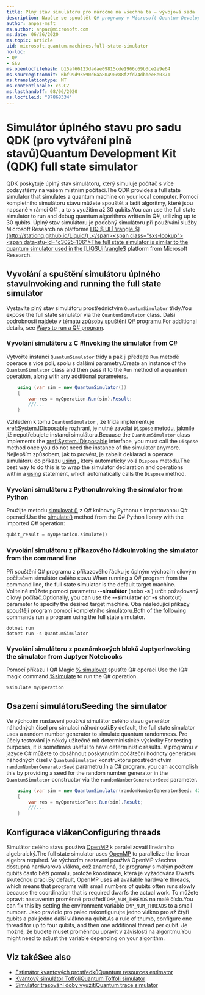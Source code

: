```yaml
---
title: Plný stav simulátoru pro náročné na všechna ta – vývojová sada
description: Naučte se spouštět Q# programy v Microsoft Quantum Development Kit úplný stav simulátoru.
author: anpaz-msft
ms.author: anpaz@microsoft.com
ms.date: 06/26/2020
ms.topic: article
uid: microsoft.quantum.machines.full-state-simulator
no-loc:
- Q#
- $$v
ms.openlocfilehash: b15af66123dadae09815cde1966c69b3ce2e9e64
ms.sourcegitcommit: 6bf99d93590d6aa80490e88f2fd74dbbee8e0371
ms.translationtype: MT
ms.contentlocale: cs-CZ
ms.lasthandoff: 08/06/2020
ms.locfileid: "87868334"
---
```

# <a name="quantum-development-kit-qdk-full-state-simulator"></a><span data-ttu-id="c3025-103">Simulátor úplného stavu pro sadu QDK (pro vytváření plně stavů)</span><span class="sxs-lookup"><span data-stu-id="c3025-103">Quantum Development Kit (QDK) full state simulator</span></span>

<span data-ttu-id="c3025-104">QDK poskytuje úplný stav simulátoru, který simuluje počítač s více podsystémy na vašem místním počítači.</span><span class="sxs-lookup"><span data-stu-id="c3025-104">The QDK provides a full state simulator that simulates a quantum machine on your local computer.</span></span> <span data-ttu-id="c3025-105">Pomocí kompletního simulátoru stavu můžete spouštět a ladit algoritmy, které jsou napsané v rámci Q# , a to s využitím až 30 qubits.</span><span class="sxs-lookup"><span data-stu-id="c3025-105">You can use the full state simulator to run and debug quantum algorithms written in Q#, utilizing up to 30 qubits.</span></span> <span data-ttu-id="c3025-106">Úplný stav simulátoru je podobný simulátoru při používání služby Microsoft Research na platformě [LIQ $ UI | \rangle $](http://stationq.github.io/Liquid/) .</span><span class="sxs-lookup"><span data-stu-id="c3025-106">The full state simulator is similar to the quantum simulator used in the  [LIQ$Ui|\rangle$](http://stationq.github.io/Liquid/) platform from Microsoft Research.</span></span>

## <a name="invoking-and-running-the-full-state-simulator"></a><span data-ttu-id="c3025-107">Vyvolání a spuštění simulátoru úplného stavu</span><span class="sxs-lookup"><span data-stu-id="c3025-107">Invoking and running the full state simulator</span></span>

<span data-ttu-id="c3025-108">Vystavíte plný stav simulátoru prostřednictvím `QuantumSimulator` třídy.</span><span class="sxs-lookup"><span data-stu-id="c3025-108">You expose the full state simulator via the `QuantumSimulator` class.</span></span> <span data-ttu-id="c3025-109">Další podrobnosti najdete v tématu [způsoby spuštění Q# programu](xref:microsoft.quantum.guide.host-programs).</span><span class="sxs-lookup"><span data-stu-id="c3025-109">For additional details, see [Ways to run a Q# program](xref:microsoft.quantum.guide.host-programs).</span></span>

### <a name="invoking-the-simulator-from-c"></a><span data-ttu-id="c3025-110">Vyvolání simulátoru z C #</span><span class="sxs-lookup"><span data-stu-id="c3025-110">Invoking the simulator from C#</span></span>

<span data-ttu-id="c3025-111">Vytvořte instanci `QuantumSimulator` třídy a pak ji předejte `Run` metodě operace s více poli, spolu s dalšími parametry.</span><span class="sxs-lookup"><span data-stu-id="c3025-111">Create an instance of the `QuantumSimulator` class and then pass it to the `Run` method of a quantum operation, along with any additional parameters.</span></span>
```csharp
    using (var sim = new QuantumSimulator())
    {
        var res = myOperation.Run(sim).Result;
        ///...
    }
```

<span data-ttu-id="c3025-112">Vzhledem k tomu `QuantumSimulator` , že třída implementuje <xref:System.IDisposable> rozhraní, je nutné zavolat `Dispose` metodu, jakmile již nepotřebujete instanci simulátoru.</span><span class="sxs-lookup"><span data-stu-id="c3025-112">Because the `QuantumSimulator` class implements the <xref:System.IDisposable> interface, you must call the `Dispose` method once you do not need the instance of the simulator anymore.</span></span> <span data-ttu-id="c3025-113">Nejlepším způsobem, jak to provést, je zabalit deklaraci a operace simulátoru do příkazu [using](https://docs.microsoft.com/dotnet/csharp/language-reference/keywords/using-statement) , který automaticky volá `Dispose` metodu.</span><span class="sxs-lookup"><span data-stu-id="c3025-113">The best way to do this is to wrap the simulator declaration and operations within a [using](https://docs.microsoft.com/dotnet/csharp/language-reference/keywords/using-statement) statement, which automatically calls the `Dispose` method.</span></span>

### <a name="invoking-the-simulator-from-python"></a><span data-ttu-id="c3025-114">Vyvolání simulátoru z Pythonu</span><span class="sxs-lookup"><span data-stu-id="c3025-114">Invoking the simulator from Python</span></span>

<span data-ttu-id="c3025-115">Použijte metodu [simulovat ()](https://docs.microsoft.com/python/qsharp/qsharp.loader.qsharpcallable) z Q# knihovny Pythonu s importovanou Q# operací:</span><span class="sxs-lookup"><span data-stu-id="c3025-115">Use the [simulate()](https://docs.microsoft.com/python/qsharp/qsharp.loader.qsharpcallable) method from the Q# Python library with the imported Q# operation:</span></span>

```python
qubit_result = myOperation.simulate()
```

### <a name="invoking-the-simulator-from-the-command-line"></a><span data-ttu-id="c3025-116">Vyvolání simulátoru z příkazového řádku</span><span class="sxs-lookup"><span data-stu-id="c3025-116">Invoking the simulator from the command line</span></span>

<span data-ttu-id="c3025-117">Při spuštění Q# programu z příkazového řádku je úplným výchozím cílovým počítačem simulátor celého stavu.</span><span class="sxs-lookup"><span data-stu-id="c3025-117">When running a Q# program from the command line, the full state simulator is the default target machine.</span></span> <span data-ttu-id="c3025-118">Volitelně můžete pomocí parametru **--simulátor** (nebo **-s** ) určit požadovaný cílový počítač.</span><span class="sxs-lookup"><span data-stu-id="c3025-118">Optionally, you can use the **--simulator** (or **-s** shortcut) parameter to specify the desired target machine.</span></span> <span data-ttu-id="c3025-119">Oba následující příkazy spouštějí program pomocí kompletního simulátoru.</span><span class="sxs-lookup"><span data-stu-id="c3025-119">Both of the following commands run a program using the full state simulator.</span></span> 

```dotnetcli
dotnet run
dotnet run -s QuantumSimulator
```

### <a name="invoking-the-simulator-from-juptyer-notebooks"></a><span data-ttu-id="c3025-120">Vyvolání simulátoru z poznámkových bloků Juptyer</span><span class="sxs-lookup"><span data-stu-id="c3025-120">Invoking the simulator from Juptyer Notebooks</span></span>

<span data-ttu-id="c3025-121">Pomocí příkazu I Q# Magic [% simulovat](xref:microsoft.quantum.iqsharp.magic-ref.simulate) spusťte Q# operaci.</span><span class="sxs-lookup"><span data-stu-id="c3025-121">Use the IQ# magic command [%simulate](xref:microsoft.quantum.iqsharp.magic-ref.simulate) to run the Q# operation.</span></span>

```
%simulate myOperation
```
## <a name="seeding-the-simulator"></a><span data-ttu-id="c3025-122">Osazení simulátoru</span><span class="sxs-lookup"><span data-stu-id="c3025-122">Seeding the simulator</span></span>

<span data-ttu-id="c3025-123">Ve výchozím nastavení používá simulátor celého stavu generátor náhodných čísel pro simulaci náhodnosti.</span><span class="sxs-lookup"><span data-stu-id="c3025-123">By default, the full state simulator uses a random number generator to simulate quantum randomness.</span></span> <span data-ttu-id="c3025-124">Pro účely testování je někdy užitečné mít deterministické výsledky.</span><span class="sxs-lookup"><span data-stu-id="c3025-124">For testing purposes, it is sometimes useful to have deterministic results.</span></span> <span data-ttu-id="c3025-125">V programu v jazyce C# můžete to dosáhnout poskytnutím počáteční hodnoty generátoru náhodných čísel v `QuantumSimulator` konstruktoru prostřednictvím `randomNumberGeneratorSeed` parametru.</span><span class="sxs-lookup"><span data-stu-id="c3025-125">In a C# program, you can accomplish this by providing a seed for the random number generator in the `QuantumSimulator` constructor via the `randomNumberGeneratorSeed` parameter.</span></span>

```csharp
    using (var sim = new QuantumSimulator(randomNumberGeneratorSeed: 42))
    {
        var res = myOperationTest.Run(sim).Result;
        ///...
    }
```

## <a name="configuring-threads"></a><span data-ttu-id="c3025-126">Konfigurace vláken</span><span class="sxs-lookup"><span data-stu-id="c3025-126">Configuring threads</span></span>

<span data-ttu-id="c3025-127">Simulátor celého stavu používá [OpenMP](http://www.openmp.org/) k paralelizovatí lineárního algebraický.</span><span class="sxs-lookup"><span data-stu-id="c3025-127">The full state simulator uses [OpenMP](http://www.openmp.org/) to parallelize the linear algebra required.</span></span> <span data-ttu-id="c3025-128">Ve výchozím nastavení používá OpenMP všechna dostupná hardwarová vlákna, což znamená, že programy s malým počtem qubits často běží pomalu, protože koordinace, která je vyžadována Dwarfs skutečnou práci.</span><span class="sxs-lookup"><span data-stu-id="c3025-128">By default, OpenMP uses all available hardware threads, which means that programs with small numbers of qubits often runs slowly because the coordination that is required dwarfs the actual work.</span></span> <span data-ttu-id="c3025-129">To můžete opravit nastavením proměnné prostředí `OMP_NUM_THREADS` na malé číslo.</span><span class="sxs-lookup"><span data-stu-id="c3025-129">You can fix this by setting the environment variable `OMP_NUM_THREADS` to a small number.</span></span> <span data-ttu-id="c3025-130">Jako pravidlo pro palec nakonfigurujte jedno vlákno pro až čtyři qubits a pak jedno další vlákno na qubit.</span><span class="sxs-lookup"><span data-stu-id="c3025-130">As a rule of thumb, configure one thread for up to four qubits, and then one additional thread per qubit.</span></span> <span data-ttu-id="c3025-131">Je možné, že budete muset proměnnou upravit v závislosti na algoritmu.</span><span class="sxs-lookup"><span data-stu-id="c3025-131">You might need to adjust the variable depending on your algorithm.</span></span>

## <a name="see-also"></a><span data-ttu-id="c3025-132">Viz také</span><span class="sxs-lookup"><span data-stu-id="c3025-132">See also</span></span>

- [<span data-ttu-id="c3025-133">Estimátor kvantových prostředků</span><span class="sxs-lookup"><span data-stu-id="c3025-133">Quantum resources estimator</span></span>](xref:microsoft.quantum.machines.resources-estimator)
- [<span data-ttu-id="c3025-134">Kvantový simulátor Toffoli</span><span class="sxs-lookup"><span data-stu-id="c3025-134">Quantum Toffoli simulator</span></span>](xref:microsoft.quantum.machines.toffoli-simulator)
- [<span data-ttu-id="c3025-135">Simulátor trasování doby využití</span><span class="sxs-lookup"><span data-stu-id="c3025-135">Quantum trace simulator</span></span>](xref:microsoft.quantum.machines.qc-trace-simulator.intro)